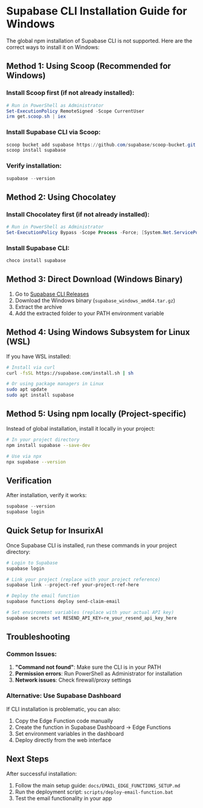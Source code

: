 # Supabase CLI Installation Guide for Windows

The global npm installation of Supabase CLI is not supported. Here are the correct ways to install it on Windows:

## Method 1: Using Scoop (Recommended for Windows)

### Install Scoop first (if not already installed):
```powershell
# Run in PowerShell as Administrator
Set-ExecutionPolicy RemoteSigned -Scope CurrentUser
irm get.scoop.sh | iex
```

### Install Supabase CLI via Scoop:
```powershell
scoop bucket add supabase https://github.com/supabase/scoop-bucket.git
scoop install supabase
```

### Verify installation:
```powershell
supabase --version
```

## Method 2: Using Chocolatey

### Install Chocolatey first (if not already installed):
```powershell
# Run in PowerShell as Administrator
Set-ExecutionPolicy Bypass -Scope Process -Force; [System.Net.ServicePointManager]::SecurityProtocol = [System.Net.ServicePointManager]::SecurityProtocol -bor 3072; iex ((New-Object System.Net.WebClient).DownloadString('https://community.chocolatey.org/install.ps1'))
```

### Install Supabase CLI:
```powershell
choco install supabase
```

## Method 3: Direct Download (Windows Binary)

1. Go to [Supabase CLI Releases](https://github.com/supabase/cli/releases)
2. Download the Windows binary (`supabase_windows_amd64.tar.gz`)
3. Extract the archive
4. Add the extracted folder to your PATH environment variable

## Method 4: Using Windows Subsystem for Linux (WSL)

If you have WSL installed:

```bash
# Install via curl
curl -fsSL https://supabase.com/install.sh | sh

# Or using package managers in Linux
sudo apt update
sudo apt install supabase
```

## Method 5: Using npm locally (Project-specific)

Instead of global installation, install it locally in your project:

```bash
# In your project directory
npm install supabase --save-dev

# Use via npx
npx supabase --version
```

## Verification

After installation, verify it works:

```powershell
supabase --version
supabase login
```

## Quick Setup for InsurixAI

Once Supabase CLI is installed, run these commands in your project directory:

```powershell
# Login to Supabase
supabase login

# Link your project (replace with your project reference)
supabase link --project-ref your-project-ref-here

# Deploy the email function
supabase functions deploy send-claim-email

# Set environment variables (replace with your actual API key)
supabase secrets set RESEND_API_KEY=re_your_resend_api_key_here
```

## Troubleshooting

### Common Issues:

1. **"Command not found"**: Make sure the CLI is in your PATH
2. **Permission errors**: Run PowerShell as Administrator for installation
3. **Network issues**: Check firewall/proxy settings

### Alternative: Use Supabase Dashboard

If CLI installation is problematic, you can also:
1. Copy the Edge Function code manually
2. Create the function in Supabase Dashboard → Edge Functions
3. Set environment variables in the dashboard
4. Deploy directly from the web interface

## Next Steps

After successful installation:
1. Follow the main setup guide: `docs/EMAIL_EDGE_FUNCTIONS_SETUP.md`
2. Run the deployment script: `scripts/deploy-email-function.bat`
3. Test the email functionality in your app 